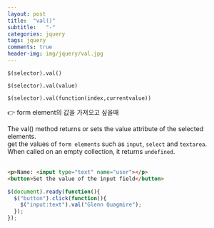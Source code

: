 ```yaml
---
layout: post
title:  "val()"
subtitle:   "-"
categories: jquery
tags: jquery
comments: true
header-img: img/jquery/val.jpg
---
```

`$(selector).val()`

`$(selector).val(value)`

`$(selector).val(function(index,currentvalue))`

:point_right: form element의 값을 가져오고 싶을때

The val() method returns or sets the value attribute of the selected elements.  
get the values of `form elements` such as `input`, `select` and `textarea`.  
When called on an empty collection, it returns `undefined`.
<br><br>
```html
<p>Name: <input type="text" name="user"></p>
<button>Set the value of the input field</button>
```

```javascript
$(document).ready(function(){
  $("button").click(function(){
    $("input:text").val("Glenn Quagmire");
  });
});
```
